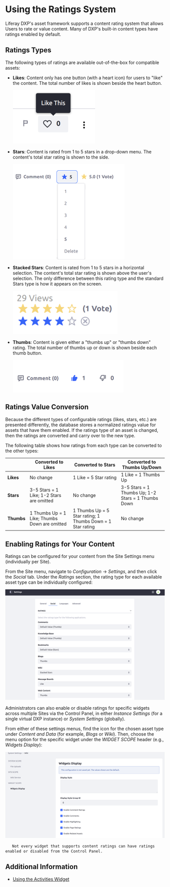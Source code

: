 # Using the Ratings System

Liferay DXP's asset framework <!-- TODO: Add link to asset framework article when available --> supports a content rating system that allows Users to rate or value content. Many of DXP's built-in content types have ratings enabled by default.

## Ratings Types

The following types of ratings are available out-of-the-box for compatible assets:

-   **Likes**: Content only has one button (with a heart icon) for users to "like" the content. The total number of likes is shown beside the heart button.

    ![Users can give content likes with the Likes rating type.](./using-the-ratings-system/images/01.png)

-   **Stars**: Content is rated from 1 to 5 stars in a drop-down menu. The content's total star rating is shown to the side.

    ![Users can rate content from 1 to 5 stars with the Stars rating type.](./using-the-ratings-system/images/02.png)

-   **Stacked Stars**: Content is rated from 1 to 5 stars in a horizontal selection. The content's total star rating is shown above the user's selection. The only difference between this rating type and the standard Stars type is how it appears on the screen.

    ![Users can rate content from 1 to 5 stars with the Stacked Stars rating type, similarly to the standard Stars rating type.](./using-the-ratings-system/images/03.png)

-   **Thumbs**: Content is given either a "thumbs up" or "thumbs down" rating. The total number of thumbs up or down is shown beside each thumb button.

    ![Users can give content either a thumbs up or thumbs down with the Thumbs rating type.](./using-the-ratings-system/images/04.png)

## Ratings Value Conversion

Because the different types of configurable ratings (likes, stars, etc.) are presented differently, the database stores a normalized ratings value for assets that have them enabled. If the ratings type of an asset is changed, then the ratings are converted and carry over to the new type.

The following table shows how ratings from each type can be converted to the other types:

|            | **Converted to Likes**                        | **Converted to Stars**                                     | **Converted to Thumbs Up/Down**                    |
| ---------- | --------------------------------------------- | ---------------------------------------------------------- | -------------------------------------------------- |
| **Likes**  | No change                                     | 1 Like = 5 Star rating                                     | 1 Like = 1 Thumbs Up                               |
| **Stars**  | 3-5 Stars = 1 Like; 1-2 Stars are omitted     | No change                                                  | 3-5 Stars = 1 Thumbs Up; 1-2 Stars = 1 Thumbs Down |
| **Thumbs** | 1 Thumbs Up = 1 Like; Thumbs Down are omitted | 1 Thumbs Up = 5 Star rating; 1 Thumbs Down = 1 Star rating | No change                                          |

## Enabling Ratings for Your Content

Ratings can be configured for your content from the Site Settings menu (individually per Site).

From the Site menu, navigate to _Configuration_ &rarr; _Settings_, and then click the _Social_ tab. Under the _Ratings_ section, the rating type for each available asset type can be individually configured:

![You can set the specific rating type for each asset type from the Site Settings menu.](./using-the-ratings-system/images/05.png)

Administrators can also enable or disable ratings for specific widgets across multiple Sites via the Control Panel, in either _Instance Settings_ (for a single virtual DXP instance) or _System Settings_ (globally).

From either of these settings menus, find the icon for the chosen asset type under _Content and Data_ (for example, _Blogs_ or _Wiki_). Then, choose the menu option for the specific widget under the _WIDGET SCOPE_ header (e.g., _Widgets Display_):

![Administrators can also enable or disable ratings for a widget across multiple Sites.](./using-the-ratings-system/images/06.png)

```note::
   Not every widget that supports content ratings can have ratings enabled or disabled from the Control Panel.
```

<!-- TODO: (When developer-oriented article available) You can also enable ratings for your own applications by adding just a few lines of code. See the article on [adding support for ratings](link) to your content widgets for more information. -->

## Additional Information

-   [Using the Activities Widget](./using-the-activities-widget.md)
